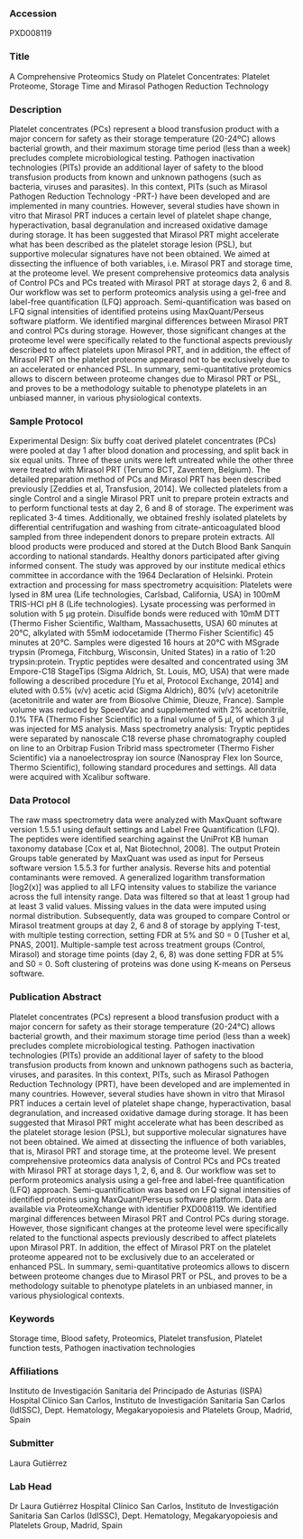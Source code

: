 ### Accession
PXD008119

### Title
A Comprehensive Proteomics Study on Platelet Concentrates: Platelet Proteome, Storage Time and Mirasol Pathogen Reduction Technology

### Description
Platelet concentrates (PCs) represent a blood transfusion product with a major concern for safety as their storage temperature (20-24ºC) allows bacterial growth, and their maximum storage time period (less than a week) precludes complete microbiological testing. Pathogen inactivation technologies (PITs) provide an additional layer of safety to the blood transfusion products from known and unknown pathogens (such as bacteria, viruses and parasites). In this context, PITs (such as Mirasol Pathogen Reduction Technology -PRT-) have been developed and are implemented in many countries. However, several studies have shown in vitro that Mirasol PRT induces a certain level of platelet shape change, hyperactivation, basal degranulation and increased oxidative damage during storage. It has been suggested that Mirasol PRT might accelerate what has been described as the platelet storage lesion (PSL), but supportive molecular signatures have not been obtained. We aimed at dissecting the influence of both variables, i.e. Mirasol PRT and storage time, at the proteome level. We present comprehensive proteomics data analysis of Control PCs and PCs treated with Mirasol PRT at storage days 2, 6 and 8. Our workflow was set to perform proteomics analysis using a gel-free and label-free quantification (LFQ) approach. Semi-quantification was based on LFQ signal intensities of identified proteins using MaxQuant/Perseus software platform. We identified marginal differences between Mirasol PRT and control PCs during storage. However, those significant changes at the proteome level were specifically related to the functional aspects previously described to affect platelets upon Mirasol PRT, and in addition, the effect of Mirasol PRT on the platelet proteome appeared not to be exclusively due to an accelerated or enhanced PSL. In summary, semi-quantitative proteomics allows to discern between proteome changes due to Mirasol PRT or PSL, and proves to be a methodology suitable to phenotype platelets in an unbiased manner, in various physiological contexts.

### Sample Protocol
Experimental Design: Six buffy coat derived platelet concentrates (PCs) were pooled at day 1 after blood donation and processing, and split back in six equal units. Three of these units were left untreated while the other three were treated with Mirasol PRT (Terumo BCT, Zaventem, Belgium). The detailed preparation method of PCs and Mirasol PRT has been described previously [Zeddies et al, Transfusion, 2014]. We collected platelets from a single Control and a single Mirasol PRT unit to prepare protein extracts and to perform functional tests at day 2, 6 and 8 of storage. The experiment was replicated 3-4 times. Additionally, we obtained freshly isolated platelets by differential centrifugation and washing from citrate-anticoagulated blood sampled from three independent donors to prepare protein extracts. All blood products were produced and stored at the Dutch Blood Bank Sanquin according to national standards. Healthy donors participated after giving informed consent. The study was approved by our institute medical ethics committee in accordance with the 1964 Declaration of Helsinki. Protein extraction and processing for mass spectrometry acquisition: Platelets were lysed in 8M urea (Life technologies, Carlsbad, California, USA) in 100mM TRIS-HCl pH 8 (Life technologies). Lysate processing was performed in solution with 5 μg protein. Disulfide bonds were reduced with 10mM DTT (Thermo Fisher Scientific, Waltham, Massachusetts, USA) 60 minutes at 20°C, alkylated with 55mM iodocetamide (Thermo Fisher Scientific) 45 minutes at 20°C. Samples were digested 16 hours at 20°C with MSgrade trypsin (Promega, Fitchburg, Wisconsin, United States) in a ratio of 1:20 trypsin:protein. Tryptic peptides were desalted and concentrated using 3M Empore-C18 StageTips (Sigma Aldrich, St. Louis, MO, USA) that were made following a described procedure [Yu et al, Protocol Exchange, 2014] and eluted with 0.5% (v/v) acetic acid (Sigma Aldrich), 80% (v/v) acetonitrile (acetonitrile and water are from Biosolve Chimie, Dieuze, France). Sample volume was reduced by SpeedVac and supplemented with 2% acetonitrile, 0.1% TFA (Thermo Fisher Scientific) to a final volume of 5 μl, of which 3 μl was injected for MS analysis. Mass spectrometry analysis: Tryptic peptides were separated by nanoscale C18 reverse phase chromatography coupled on line to an Orbitrap Fusion Tribrid mass spectrometer (Thermo Fisher Scientific) via a nanoelectrospray ion source (Nanospray Flex Ion Source, Thermo Scientific), following standard procedures and settings. All data were acquired with Xcalibur software.

### Data Protocol
The raw mass spectrometry data were analyzed with MaxQuant software version 1.5.5.1 using default settings and Label Free Quantification (LFQ). The peptides were identified searching against the UniProt KB human taxonomy database [Cox et al, Nat Biotechnol, 2008]. The output Protein Groups table generated by MaxQuant was used as input for Perseus software version 1.5.5.3 for further analysis. Reverse hits and potential contaminants were removed. A generalized logarithm transformation [log2(x)] was applied to all LFQ intensity values to stabilize the variance across the full intensity range. Data was filtered so that at least 1 group had at least 3 valid values. Missing values in the data were imputed using normal distribution. Subsequently, data was grouped to compare Control or Mirasol treatment groups at day 2, 6 and 8 of storage by applying T-test, with multiple testing correction, setting FDR at 5% and S0 = 0 [Tusher et al, PNAS, 2001]. Multiple-sample test across treatment groups (Control, Mirasol) and storage time points (day 2, 6, 8) was done setting FDR at 5% and S0 = 0. Soft clustering of proteins was done using K-means on Perseus software.

### Publication Abstract
Platelet concentrates (PCs) represent a blood transfusion product with a major concern for safety as their storage temperature (20-24&#xb0;C) allows bacterial growth, and their maximum storage time period (less than a week) precludes complete microbiological testing. Pathogen inactivation technologies (PITs) provide an additional layer of safety to the blood transfusion products from known and unknown pathogens such as bacteria, viruses, and parasites. In this context, PITs, such as Mirasol Pathogen Reduction Technology (PRT), have been developed and are implemented in many countries. However, several studies have shown in vitro that Mirasol PRT induces a certain level of platelet shape change, hyperactivation, basal degranulation, and increased oxidative damage during storage. It has been suggested that Mirasol PRT might accelerate what has been described as the platelet storage lesion (PSL), but supportive molecular signatures have not been obtained. We aimed at dissecting the influence of both variables, that is, Mirasol PRT and storage time, at the proteome level. We present comprehensive proteomics data analysis of Control PCs and PCs treated with Mirasol PRT at storage days 1, 2, 6, and 8. Our workflow was set to perform proteomics analysis using a gel-free and label-free quantification (LFQ) approach. Semi-quantification was based on LFQ signal intensities of identified proteins using MaxQuant/Perseus software platform. Data are available via ProteomeXchange with identifier PXD008119. We identified marginal differences between Mirasol PRT and Control PCs during storage. However, those significant changes at the proteome level were specifically related to the functional aspects previously described to affect platelets upon Mirasol PRT. In addition, the effect of Mirasol PRT on the platelet proteome appeared not to be exclusively due to an accelerated or enhanced PSL. In summary, semi-quantitative proteomics allows to discern between proteome changes due to Mirasol PRT or PSL, and proves to be a methodology suitable to phenotype platelets in an unbiased manner, in various physiological contexts.

### Keywords
Storage time, Blood safety, Proteomics, Platelet transfusion, Platelet function tests, Pathogen inactivation technologies

### Affiliations
Instituto de Investigación Sanitaria del Principado de Asturias (ISPA)
Hospital Clínico San Carlos, Instituto de Investigación Sanitaria San Carlos (IdISSC), Dept. Hematology, Megakaryopoiesis and Platelets Group, Madrid, Spain

### Submitter
Laura Gutiérrez

### Lab Head
Dr Laura Gutiérrez
Hospital Clínico San Carlos, Instituto de Investigación Sanitaria San Carlos (IdISSC), Dept. Hematology, Megakaryopoiesis and Platelets Group, Madrid, Spain


